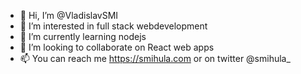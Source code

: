 - 👋 Hi, I’m @VladislavSMI
- 👀 I’m interested in full stack webdevelopment 
- 🌱 I’m currently learning nodejs
- 💞️ I’m looking to collaborate on React web apps 
- 📫 You can reach me https://smihula.com or on twitter @smihula_ 
